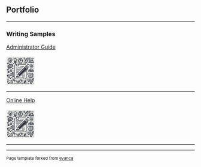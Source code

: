 ## Portfolio

---

### Writing Samples 

[Administrator Guide](/WritingSample_LicenseServerRedundancy_Bstork.pdf)
<br><br>
<img src="/WSicon.png?raw=true" style="width:15%;height:15%;"/>

---
[Online Help](/WritingSample_LibraryPhraseDataSourceExample_Bstork.pdf)
<br><br>
<img src="/WSicon.png?raw=true" style="width:15%;height:15%;"/>

---
<!--
[Project 3 Title](http://example.com/)
<img src="images/dummy_thumbnail.jpg?raw=true"/>

---

### Category Name 2

- [Project 1 Title](http://example.com/)
- [Project 2 Title](http://example.com/)
- [Project 3 Title](http://example.com/)
- [Project 4 Title](http://example.com/)
- [Project 5 Title](http://example.com/)

---
-->



---
<p style="font-size:11px">Page template forked from <a href="https://github.com/evanca/quick-portfolio">evanca</a></p>
<!-- Remove above link if you don't want to attibute -->
